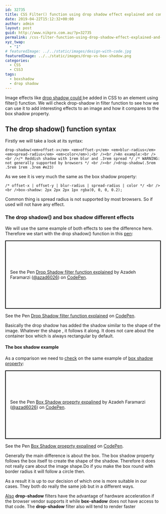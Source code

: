 ```yaml
---
id: 32735
title: CSS Filter() function using drop shadow effect explained and compared to box shadow property
date: 2019-04-22T15:12:32+00:00
author: admin
layout: post
guid: http://www.nikpro.com.au/?p=32735
permalink: /css-filter-function-using-drop-shadow-effect-explained-and-compared-to-box-shadow-property/
xyz_twap:
  - "1"
# featuredImage: ../../static/images/design-with-code.jpg
featuredImage: ../../static/images/drop-vs-box-shadow.png
categories:
  - CSS
  - CSS3
tags:
  - boxshadow
  - drop shadow
---
```


Image effects like <a rel="noreferrer noopener" aria-label="drop shadow could  (opens in a new tab)" href="https://developer.mozilla.org/en-US/docs/Web/CSS/filter-function/drop-shadow" target="_blank">drop shadow could </a>be added in CSS to an element using filter() function. We will check drop-shadow in filter function to see how we can use it to add interesting effects to an image and how it compares to the box shadow property.

## The drop shadow() function syntax

Firstly we will take a look at its syntax:


```
drop-shadow(<em>offset-x</em> <em>offset-y</em> <em>blur-radius</em> <em>spread-radius</em> <em>color</em>);<br /><br />An example:<br /><br />/* Reddish shadow with 1rem blur and .3rem spread */ /* WARNING: not generally supported by browsers */ <br /><br />drop-shadow(.5rem .5rem 1rem .3rem #e23)
```


As we see it is very much the same as the box shadow property:

```
/* offset-x | offset-y | blur-radius | spread-radius | color */ <br /><br />box-shadow: 2px 2px 2px 1px rgba(0, 0, 0, 0.2);
```


Common thing is spread radius is not supported by most browsers. So if used will not have any effect.

### The drop shadow() and box shadow different effects

We will use the same example of both effects to see the difference here. Therefore we start with the drop shadow() function in this <a href="https://codepen.io/azad6026/pen/BEwYyq" target="_blank" rel="noreferrer noopener" aria-label="pen (opens in a new tab)">pen</a>:

<p class="codepen" data-height="220" data-theme-id="0" data-default-tab="html,result" data-user="azad6026" data-slug-hash="BEwYyq" style="height: 220px; box-sizing: border-box; display: flex; align-items: center; justify-content: center; border: 2px solid black; margin: 1em 0; padding: 1em;" data-pen-title="Drop Shadow filter function explained">
  <span>See the Pen <a href="https://codepen.io/azad6026/pen/BEwYyq/"> Drop Shadow filter function explained</a> by Azadeh Faramarzi (<a href="https://codepen.io/azad6026">@azad6026</a>) on <a href="https://codepen.io">CodePen</a>.</span>
</p>

See the Pen <a href="https://codepen.io/azad6026/pen/BEwYyq/" target="_blank" rel="noreferrer noopener" aria-label=" (opens in a new tab)">Drop Shadow filter function explained</a> on [CodePen](https://codepen.io).

Basically the drop shadow has added the shadow similar to the shape of the image. Whatever the shape , it follows it along. It does not care about the container box which is always rectangular by default.

#### The box shadow example

As a comparison we need to <a href="https://codepen.io/azad6026/pen/ZZXvgE" target="_blank" rel="noreferrer noopener" aria-label="check (opens in a new tab)">check</a> on the same example of <a rel="noreferrer noopener" aria-label="box shadow property (opens in a new tab)" href="https://developer.mozilla.org/en-US/docs/Web/CSS/box-shadow" target="_blank">box shadow property</a>:

<p class="codepen" data-height="221" data-theme-id="0" data-default-tab="html,result" data-user="azad6026" data-slug-hash="ZZXvgE" style="height: 221px; box-sizing: border-box; display: flex; align-items: center; justify-content: center; border: 2px solid black; margin: 1em 0; padding: 1em;" data-pen-title="Box Shadow proeprty expalined">
  <span>See the Pen <a href="https://codepen.io/azad6026/pen/ZZXvgE/"> Box Shadow proeprty expalined</a> by Azadeh Faramarzi (<a href="https://codepen.io/azad6026">@azad6026</a>) on <a href="https://codepen.io">CodePen</a>.</span>
</p>

See the Pen <a href="https://codepen.io/azad6026/pen/ZZXvgE/" target="_blank" rel="noreferrer noopener" aria-label=" (opens in a new tab)">Box Shadow proeprty expalined</a> on [CodePen](https://codepen.io).

Generally the main difference is about the box. The box shadow property follows the box itself to create the shape of the shadow. Therefore it does not really care about the image shape.Do if you make the box round with border radius it will follow a circle then.

As a result it is up to our decision of which one is more suitable in our cases. They both do really the same job but in a different ways.

<a href="http://thenewcode.com/598/box-shadow-property-vs-drop-shadow-filter-a-complete-comparison" target="_blank" rel="noreferrer noopener" aria-label="Also (opens in a new tab)">Also</a> **drop**&#8211;**shadow** filters have the advantage of hardware acceleration if the browser vendor supports it while **box**&#8211;**shadow** does not have access to that code. The **drop**&#8211;**shadow** filter also will tend to render faster

